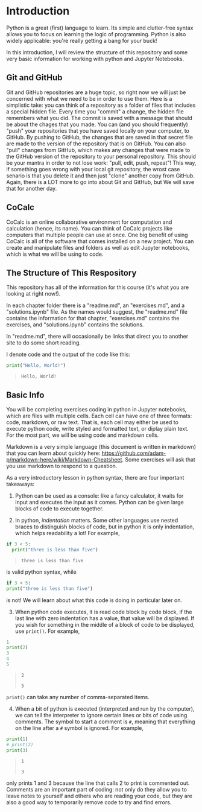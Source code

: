 # Introduction

Python is a great (first) language to learn. Its simple and clutter-free syntax allows you to focus on learning the logic of programming. Python is also widely applicable: you're really getting a bang for your buck!

In this introduction, I will review the structure of this repository and some very basic information for working with python and Jupyter Notebooks.

## Git and GitHub

Git and GitHub repositories are a huge topic, so right now we will just be concerned with what we need to be in order to use them. Here is a simplistic take: you can think of a repository as a folder of files that includes a special hidden file. Every time you "commit" a change, the hidden file remembers what you did. The commit is saved with a message that should be about the chages that you made. You can (and you should frequently) "push" your repositories that you have saved locally on your computer, to GitHub. By pushing to GitHub, the changes that are saved in that secret file are made to the version of the repository that is on GitHub. You can also "pull" changes from GitHub, which makes any changes that were made to the GitHub version of the repository to your personal repository. This should be your mantra in order to not lose work: "pull, edit, push, repeat"! This way, if something goes wrong with your local git repository, the wrost case senario is that you delete it and then just "clone" another copy from GitHub. Again, there is a LOT more to go into about Git and GitHub, but We will save that for another day.



## CoCalc

CoCalc is an online collaborative environment for computation and calculation (hence, its name). You can think of CoCalc projects like computers that multiple people can use at once. One big benefit of using CoCalc is all of the software that comes installed on a new project. You can create and manipulate files and folders as well as edit Jupyter notebooks, which is what we will be using to code.



## The Structure of This Respository

This repository has all of the information for this course (it's what you are looking at right now!).

In each chapter folder there is a "readme.md", an "exercises.md", and a "solutions.ipynb" file. As the names would suggest, the "readme.md" file contains the information for that chapter, "exercises.md" contains the exercises, and "solutions.ipynb" contains the solutions.

In "readme.md", there will occasionally be links that direct you to another site to do some short reading.

I denote code and the output of the code like this:

```python
print("Hello, World!")
```
> `Hello, World!`


## Basic Info

You will be completing exercises coding in python in Jupyter notebooks, which are files with multiple cells. Each cell can have one of three formats: code, markdown, or raw text. That is, each cell may either be used to execute python code, write styled and formatted text, or diplay plain text. For the most part, we will be using code and markdown cells.

Markdown is a very simple language (this document is written in markdown) that you can learn about quickly here: https://github.com/adam-p/markdown-here/wiki/Markdown-Cheatsheet. Some exercises will ask that you use markdown to respond to a question.

As a very introductory lesson in python syntax, there are four important takeaways:

1. Python can be used as a console: like a fancy calculator, it waits for input and executes the input as it comes. Python can be given large blocks of code to execute together.

2. In python, *indentation* matters. Some other languages use nested braces to distinguish blocks of code, but in python it is only indentation, which helps readability a lot! For example,
  ```python
  if 3 < 5:
    print("three is less than five")
  ```
  > `three is less than five`

  is valid python syntax, while
  ```python
  if 3 < 5:
  print("three is less than five")
  ```
  is not! We will learn about what this code is doing in particular later on.

3. When python code executes, it is read code block by code block, if the last line with zero indentation has a value, that value will be displayed. If you wish for something in the middle of a block of code to be displayed, use `print()`. For example,
  ```python
  1
  print(2)
  3
  4
  5
  ```
  > `2`
  >
  > `5`

  `print()` can take any number of comma-separated items.

4. When a bit of python is executed (interpreted and run by the computer), we can tell the interpreter to ignore certain lines or bits of code using comments. The symbol to start a comment is `#`, meaning that everything on the line after a `#` symbol is ignored. For example,

  ```python
  print(1)
  # print(2)
  print(3)
  ```
  > `1`
  >
  > `3`

  only prints 1 and 3 because the line that calls 2 to print is commented out. Comments are an important part of coding: not only do they allow you to leave notes to yourself and others who are reading your code, but they are also a good way to temporarily remove code to try and find errors.
